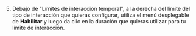 5. Debajo de "Límites de interacción temporal", a la derecha del límite del tipo de interacción que quieras configurar, utiliza el menú desplegable de **Habilitar** y luego da clic en la duración que quieras utilizar para tu límite de interacción.
